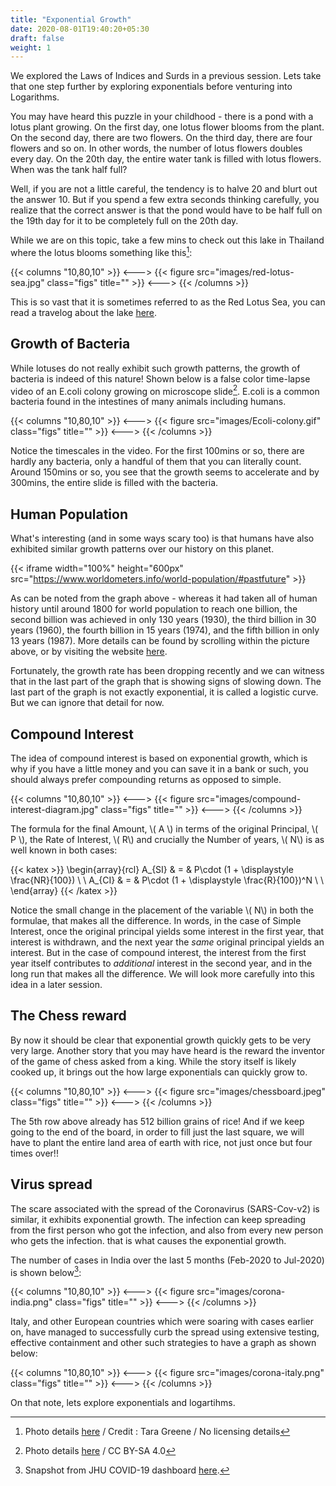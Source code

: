 ```yaml
---
title: "Exponential Growth"
date: 2020-08-01T19:40:20+05:30
draft: false
weight: 1
---
```


We explored the Laws of Indices and Surds in a previous session. Lets take that one step further by exploring exponentials before venturing into Logarithms.

You may have heard this puzzle in your childhood - there is a pond with a lotus plant growing. On the first day, one lotus flower blooms from the plant. On the second day, there are two flowers. On the third day, there are four flowers and so on. In other words, the number of lotus flowers doubles every day. On the 20th day, the entire water tank is filled with lotus flowers. When was the tank half full?

Well, if you are not a little careful, the tendency is to halve 20 and blurt out the answer 10. But if you spend a few extra seconds thinking carefully, you realize that the correct answer is that the pond would have to be half full on the 19th day for it to be completely full on the 20th day.

While we are on this topic, take a few mins to check out this lake in Thailand where the lotus blooms something like this[^redlotus]:

{{< columns "10,80,10" >}}
<--->
{{< figure src="images/red-lotus-sea.jpg" class="figs" title="" >}}
<--->
{{< /columns >}}

[^redlotus]: Photo details [here](https://in.pinterest.com/pin/394205773627036784/) / Credit : Tara Greene / No licensing details

This is so vast that it is sometimes referred to as the Red Lotus Sea, you can read a travelog about the lake [here](https://www.tielandtothailand.com/red-lotus-sea-udon-thani/).

## Growth of Bacteria

While lotuses do not really exhibit such growth patterns, the growth of bacteria is indeed of this nature! Shown below is a false color time-lapse video of an E.coli colony growing on microscope slide[^ecoli]. E.coli is a common bacteria found in the intestines of many animals including humans.

[^ecoli]: Photo details [here](https://commons.wikimedia.org/wiki/File:E.coli-colony-growth.gif) / CC BY-SA 4.0

{{< columns "10,80,10" >}}
<--->
{{< figure src="images/Ecoli-colony.gif" class="figs" title="" >}}
<--->
{{< /columns >}}

Notice the timescales in the video. For the first 100mins or so, there are hardly any bacteria, only a handful of them that you can literally count. Around 150mins or so, you see that the growth seems to accelerate and by 300mins, the entire slide is filled with the bacteria.

## Human Population

What's interesting (and in some ways scary too) is that humans have also exhibited similar growth patterns over our history on this planet. 

{{< iframe width="100%" height="600px" src="https://www.worldometers.info/world-population/#pastfuture" >}}

As can be noted from the graph above - whereas it had taken all of human history until around 1800 for world population to reach one billion, the second billion was achieved in only 130 years (1930), the third billion in 30 years (1960), the fourth billion in 15 years (1974), and the fifth billion in only 13 years (1987). More details can be found by scrolling within the picture above, or by visiting the website [here](https://www.worldometers.info/world-population/#pastfuture).

Fortunately, the growth rate has been dropping recently and we can witness that in the last part of the graph that is showing signs of slowing down. The last part of the graph is not exactly exponential, it is called a logistic curve. But we can ignore that detail for now.

## Compound Interest

The idea of compound interest is based on exponential growth, which is why if you have a little money and you can save it in a bank or such, you should always prefer compounding returns as opposed to simple.

{{< columns "10,80,10" >}}
<--->
{{< figure src="images/compound-interest-diagram.jpg" class="figs" title="" >}}
<--->
{{< /columns >}}

The formula for the final Amount, \\( A \\) in terms of the original Principal, \\( P \\), the Rate of Interest, \\( R\\) and crucially the Number of years, \\( N\\) is as well known in both cases:

{{< katex >}}
\begin{array}{rcl}
A_{SI} & = & P\cdot (1 + \displaystyle \frac{NR}{100}) \\ \\
A_{CI} & = & P\cdot (1 + \displaystyle \frac{R}{100})^N \\ \\
\end{array}
{{< /katex >}}

Notice the small change in the placement of the variable \\( N\\) in both the formulae, that makes all the difference. In words, in the case of Simple Interest, once the original principal yields some interest in the first year, that interest is withdrawn, and the next year the *same* original principal yields an interest. But in the case of compound interest, the interest from the first year itself contributes to *additional* interest in the second year, and in the long run that makes all the difference. We will look more carefully into this idea in a later session.

## The Chess reward

By now it should be clear that exponential growth quickly gets to be very very large. Another story that you may have heard is the reward the inventor of the game of chess asked from a king. While the story itself is likely cooked up, it brings out the how large exponentials can quickly grow to.

{{< columns "10,80,10" >}}
<--->
{{< figure src="images/chessboard.jpeg" class="figs" title="" >}}
<--->
{{< /columns >}}

The 5th row above already has 512 billion grains of rice! And if we keep going to the end of the board, in order to fill just the last square, we will have to plant the entire land area of earth with rice, not just once but four times over!!

## Virus spread

The scare associated with the spread of the Coronavirus (SARS-Cov-v2) is similar, it exhibits exponential growth. The infection can keep spreading from the first person who got the infection, and also from every new person who gets the infection. that is what causes the exponential growth.

The number of cases in India over the last 5 months (Feb-2020 to Jul-2020) is shown below[^coronajhu]:

[^coronajhu]: Snapshot from JHU COVID-19 dashboard [here](https://coronavirus.jhu.edu/map.html).

{{< columns "10,80,10" >}}
<--->
{{< figure src="images/corona-india.png" class="figs" title="" >}}
<--->
{{< /columns >}}

Italy, and other European countries which were soaring with cases earlier on, have managed to successfully curb the spread using extensive testing, effective containment and other such strategies to have a graph as shown below:

{{< columns "10,80,10" >}}
<--->
{{< figure src="images/corona-italy.png" class="figs" title="" >}}
<--->
{{< /columns >}}

On that note, lets explore exponentials and logartihms.
